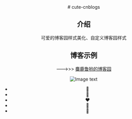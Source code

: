 <div align="center">
# cute-cnblogs


## 介绍

可爱的博客园样式美化、自定义博客园样式

## 博客示例

--->>> [麋鹿鲁哟的博客园](https://www.cnblogs.com/miluluyo/)

![Image text](https://raw.githubusercontent.com/miluluyo/photo_gallery/master/cute-cnblogs.jpg)  

* :blue_heart: 
* :purple_heart: 
* :heart: 
* :green_heart: 
* :yellow_heart: 

</div>
